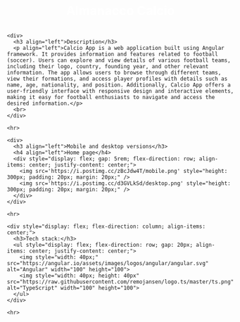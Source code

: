 <body>
  <div style="display: flex; align-items: center; justify-content: center; flex-direction: column;">
    <div style="display: flex; gap: 10px; flex-direction: column; align-items: center; justify-content: center;">
      <h1 align="center" style="color: white;">Almanacco Calcio</h1>
    </div>

    <div>
      <h3 align="left">Description</h3>
      <p align="left">Calcio App is a web application built using Angular framework. It provides information and features related to football (soccer). Users can explore and view details of various football teams, including their logo, country, founding year, and other relevant information. The app allows users to browse through different teams, view their formations, and access player profiles with details such as name, age, nationality, and position. Additionally, Calcio App offers a user-friendly interface with responsive design and interactive elements, making it easy for football enthusiasts to navigate and access the desired information.</p>
      <br>
    </div>

    <hr>

    <div>
      <h3 align="left">Mobile and desktop versions</h3>
      <h4 align="left">Home page</h4>
      <div style="display: flex; gap: 5rem; flex-direction: row; align-items: center; justify-content: center;">
        <img src='https://i.postimg.cc/zBcJdw4T/mobile.png' style="height: 300px; padding: 20px; margin: 20px;" />
        <img src='https://i.postimg.cc/d3GVLkSd/desktop.png' style="height: 300px; padding: 20px; margin: 20px;" />
      </div>
    </div>

    <hr>

    <div style="display: flex; flex-direction: column; align-items: center;">
      <h3>Tech stack:</h3>
      <ul style="display: flex; flex-direction: row; gap: 20px; align-items: center; justify-content: center;">
        <img style="width: 40px;" src="https://angular.io/assets/images/logos/angular/angular.svg" alt="Angular" width="100" height="100">
        <img style="width: 40px; height: 40px" src="https://raw.githubusercontent.com/remojansen/logo.ts/master/ts.png" alt="TypeScript" width="100" height="100">
      </ul>
    </div>

    <hr>
  </div>
</body>
